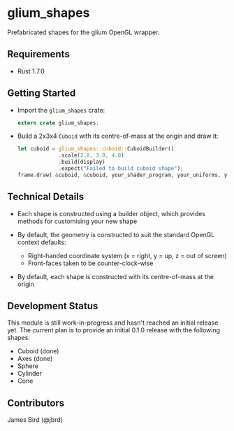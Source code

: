 # glium_shapes

Prefabricated shapes for the glium OpenGL wrapper.


## Requirements

* Rust 1.7.0


## Getting Started

- Import the `glium_shapes` crate:

  ```rust
  extern crate glium_shapes;
  ```

- Build a 2x3x4 `Cuboid` with its centre-of-mass at the origin and draw it:

  ```rust
  let cuboid = glium_shapes::cuboid::CuboidBuilder()
               .scale(2.0, 3.0, 4.0)
               .build(display)
               .expect("Failed to build cuboid shape");
  frame.draw( &cuboid, &cuboid, your_shader_program, your_uniforms, your_draw_params );
  ```


## Technical Details

* Each shape is constructed using a builder object, which provides methods for customising
  your new shape

* By default, the geometry is constructed to suit the standard OpenGL context defaults:

  * Right-handed coordinate system (x = right, y = up, z = out of screen)
  * Front-faces taken to be counter-clock-wise

* By default, each shape is constructed with its centre-of-mass at the origin


## Development Status

This module is still work-in-progress and hasn't reached an initial release yet. The current plan is to provide an initial 0.1.0 release with the following shapes:

* Cuboid (done)
* Axes (done)
* Sphere
* Cylinder
* Cone


## Contributors

James Bird (@jbrd)
